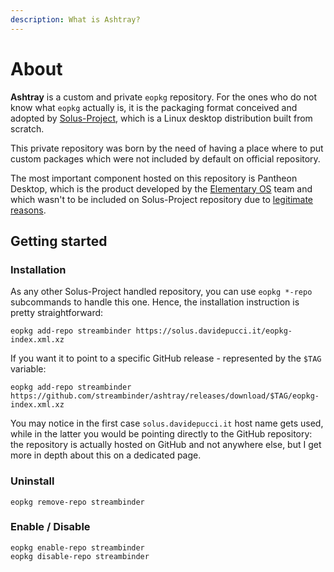 ```yaml
---
description: What is Ashtray?
---
```


# About

**Ashtray** is a custom and private `eopkg` repository. For the ones who do not know what `eopkg` actually is, it is the packaging format conceived and adopted by [Solus-Project](https://getsol.us), which is a Linux desktop distribution built from scratch.

This private repository was born by the need of having a place where to put custom packages which were not included by default on official repository.

The most important component hosted on this repository is Pantheon Desktop, which is the product developed by the [Elementary OS](https://elementary.io) team and which wasn't to be included on Solus-Project repository due to [legitimate reasons](https://discuss.getsol.us/d/1500-how-to-generate-custom-iso/12).

## Getting started

### Installation

As any other Solus-Project handled repository, you can use `eopkg *-repo` subcommands to handle this one. Hence, the installation instruction is pretty straightforward:

```text
eopkg add-repo streambinder https://solus.davidepucci.it/eopkg-index.xml.xz
```

If you want it to point to a specific GitHub release - represented by the `$TAG` variable:

```text
eopkg add-repo streambinder https://github.com/streambinder/ashtray/releases/download/$TAG/eopkg-index.xml.xz
```

You may notice in the first case `solus.davidepucci.it` host name gets used, while in the latter you would be pointing directly to the GitHub repository: the repository is actually hosted on GitHub and not anywhere else, but I get more in depth about this on a dedicated page.

### Uninstall

```text
eopkg remove-repo streambinder
```

### Enable / Disable

```text
eopkg enable-repo streambinder
eopkg disable-repo streambinder
```

### 



